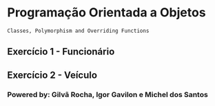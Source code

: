 # Programação Orientada a Objetos

`Classes, Polymorphism and Overriding Functions`

## **Exercício 1 - Funcionário**

## **Exercício 2 - Veículo**

### Powered by: Gilvã Rocha, Igor Gavilon e Michel dos Santos
